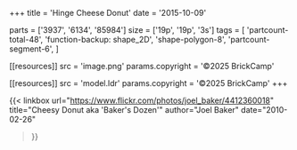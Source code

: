 +++
title = 'Hinge Cheese Donut'
date  = '2015-10-09'

parts = ['3937', '6134', '85984']
size  = ['19p', '19p', '3s']
tags  = [
  'partcount-total-48',
  'function-backup: shape_2D',
  'shape-polygon-8',
  'partcount-segment-6',
]

[[resources]]
src              = 'image.png'
params.copyright = '©2025 BrickCamp'

[[resources]]
src              = 'model.ldr'
params.copyright = '©2025 BrickCamp'
+++

{{< linkbox
    url="https://www.flickr.com/photos/joel_baker/4412360018"
    title="Cheesy Donut aka 'Baker's Dozen'"
    author="Joel Baker"
    date="2010-02-26"
>}}
